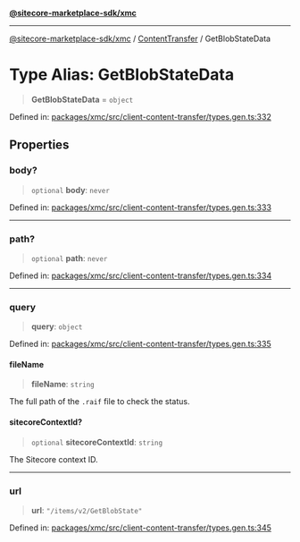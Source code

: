 [**@sitecore-marketplace-sdk/xmc**](../../../../README.md)

***

[@sitecore-marketplace-sdk/xmc](../../../../README.md) / [ContentTransfer](../README.md) / GetBlobStateData

# Type Alias: GetBlobStateData

> **GetBlobStateData** = `object`

Defined in: [packages/xmc/src/client-content-transfer/types.gen.ts:332](https://github.com/Sitecore/marketplace-sdk/blob/main/packages/xmc/src/client-content-transfer/types.gen.ts#L332)

## Properties

### body?

> `optional` **body**: `never`

Defined in: [packages/xmc/src/client-content-transfer/types.gen.ts:333](https://github.com/Sitecore/marketplace-sdk/blob/main/packages/xmc/src/client-content-transfer/types.gen.ts#L333)

***

### path?

> `optional` **path**: `never`

Defined in: [packages/xmc/src/client-content-transfer/types.gen.ts:334](https://github.com/Sitecore/marketplace-sdk/blob/main/packages/xmc/src/client-content-transfer/types.gen.ts#L334)

***

### query

> **query**: `object`

Defined in: [packages/xmc/src/client-content-transfer/types.gen.ts:335](https://github.com/Sitecore/marketplace-sdk/blob/main/packages/xmc/src/client-content-transfer/types.gen.ts#L335)

#### fileName

> **fileName**: `string`

The full path of the `.raif` file to check the status.

#### sitecoreContextId?

> `optional` **sitecoreContextId**: `string`

The Sitecore context ID.

***

### url

> **url**: `"/items/v2/GetBlobState"`

Defined in: [packages/xmc/src/client-content-transfer/types.gen.ts:345](https://github.com/Sitecore/marketplace-sdk/blob/main/packages/xmc/src/client-content-transfer/types.gen.ts#L345)
